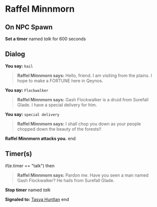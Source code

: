 # Raffel Minnmorn
## On NPC Spawn

**Set a timer** named *talk* for 600 seconds
## Dialog

**You say:** `hail`



>**Raffel Minnmorn says:** Hello, friend. I am visiting from the plains. I hope to make a FORTUNE here in Qeynos.

**You say:** `Flockwalker`



>**Raffel Minnmorn says:** Gash Flockwalker is a druid from Surefall Glade. I have a special delivery for him.

**You say:** `special delivery`



>**Raffel Minnmorn says:** I shall chop you down as your people chopped down the beauty of the forests!!


**Raffel Minnmorn attacks you.**
end

## Timer(s)

if(e.timer == "talk") then


>**Raffel Minnmorn says:** Pardon me.  Have you seen a man named Gash Flockwalker?  He hails from Surefall Glade.


**Stop timer** named *talk*


**Signaled to:**  [Tasya Huntlan](/npc/1104)
end
